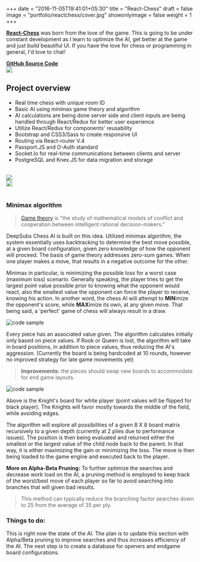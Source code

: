 +++
date = "2016-11-05T19:41:01+05:30"
title = "React-Chess"
draft = false
image = "portfolio/reactchess/cover.jpg"
showonlyimage = false
weight = 1
+++

<p>
<a href="https://deep-subs.herokuapp.com/" target="_blank"><strong>React-Chess</strong></a> was born from the love of the game. This is going to be under constant development as I learn to optimize the AI, get better at the game and just build beautiful UI. If you have the love for chess or programming in general, I'd love to chat!
</p>

<!--more-->

<div><a href="https://github.com/Phongtlam/DeepSubs" target="_blank"><strong>GitHub Source Code</strong></a></div>
<div><a href="https://deep-subs.herokuapp.com/" target="_blank"><img src="/myjourney/portfolio/reactchess/welcome.jpg"></a></div>

## Project overview

- Real time chess with unique room ID
- Basic AI using minimax game theory and algorithm
- AI calculations are being done server side and client inputs are being handled through React/Redux for better user experience
- Utilize React/Redux for components' reusability
- Bootstrap and CSS3/Sass to create responsive UI
- Routing via React-router V.4
- Passport.JS and O-Auth standard
- Socket.Io for real-time communications between clients and server
- PostgreSQL and Knex.JS for data migration and storage

<br>

<div class="reactchess"><img src="/myjourney/portfolio/reactchess/techstack.jpg"></div>
<div class="reactchess"><img src="/myjourney/portfolio/reactchess/thumb.jpg"></div>

<br>

### Minimax algorithm

> [Game theory](https://en.wikipedia.org/wiki/Game_theory) is "the study of mathematical models of conflict and cooperation between intelligent rational decision-makers."

DeepSubs Chess AI is built on this idea. Utilized minimax algorithm, the system essentially uses backtracking to determine the best move possible, at a given board configuration, given zero knowledge of how the opponent will proceed. The basis of game theory addresses zero-sum games. When one player makes a move, that results in a negative outcome for the other.

Minimax in particular, is minimizing the possible loss for a worst case (maximum loss) scenario. Generally speaking, the player tries to get the largest point value possible prior to knowing what the opponent would react, also the smallest value the opponent can force the player to receive, knowing his action. In another word, the chess AI will attempt to **MIN**imize the opponent's score, while **MAX**imize its own, at any given move. That being said, a 'perfect' game of chess will always result in a draw.

![code sample](codesample2.png)

Every piece has an associated value given. The algorithm calculates initially only based on piece values. If Rook or Queen is lost, the algorithm will take in board positions, in addition to piece values, thus reducing the AI's aggression. (Currently the board is being hardcoded at 10 rounds, however no improved strategy for late game movements yet)

> **Improvements:** the pieces should swap new boards to accommodate for end game layouts.

![code sample](codesample1.png)

Above is the Knight's board for white player (point values will be flipped for black player). The Knights will favor mostly towards the middle of the field, while avoiding edges.

The algorithm will explore all possibilities of a given 8 X 8 board matrix recursively to a given depth (currently at 2 plies due to performance issues). The position is then being evaluated and returned either the smallest or the largest value of the child node back to the parent. In that way, it is either maximizing the gain or minimizing the loss. The move is then being loaded to the game engine and executed back to the player.

**More on Alpha-Beta Pruning:**
To further optimize the searches and decrease work load on the AI, a pruning method is employed to keep track of the worst/best move of each player so far to avoid searching into branches that will given bad results.

> This method can typically reduce the branching factor searches down to 25 from the average of 35 per ply.

### Things to do:
This is right now the state of the AI. The plan is to update this section with Alpha/Beta pruning to improve searches and thus increases efficiency of the AI. The next step is to create a database for openers and endgame board configurations.
